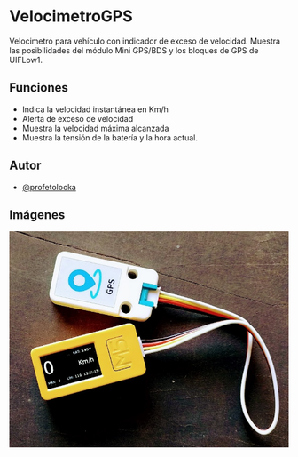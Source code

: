 # VelocimetroGPS

Velocimetro para vehículo con indicador de exceso de velocidad.
Muestra las posibilidades del módulo Mini GPS/BDS y los bloques de GPS de UIFLow1.

## Funciones

- Indica la velocidad instantánea en Km/h
- Alerta de exceso de velocidad
- Muestra la velocidad máxima alcanzada
- Muestra la tensión de la batería y la hora actual.


## Autor

- [@profetolocka](https://github.com/profetolocka)


## Imágenes

![En funcionamiento](https://github.com/profetolocka/M5Stick-UIFlow1/blob/main/VelocimetroGPS/velocimetro1.jpg)
